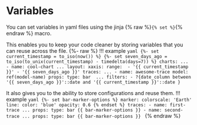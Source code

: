 # Variables 
You can set variables in yaml files using the jinja {% raw %}`{% set %}`{% endraw %} macro. 

This enables you to keep your code cleaner by storing variables that you can reuse across the file. 
{%- raw %}
!!! example
    ```yaml
    {%- set current_timestamp = to_iso(now()) %}
    {%- set seven_days_ago = to_iso(to_unix(current_timestamp) - timedelta(days=7)) %}
    charts:
      ...
      - name: cool-chart
        ...
        layout:
          xaxis:
            range: 
              - '{{ current_timestamp }}'
              - '{{ seven_days_ago }}'
    traces:
      ...
      - name: awesome-trace
        model: ref(model-name)
        props:
            type: bar 
            ...
        filters:
          - ?{date_column between '{{ seven_days_ago }}'::date and '{{ current_timestamp }}'::date }
    ```

It also gives you to the ability to store configurations and reuse them. 
!!! example 
    ```yaml
    {%- set bar-marker-options %}
          marker:
            colorscale: 'Earth'
            line:
              color: 'blue'
              opacity: 0.6
    {% endset %}
    traces:
      - name: first-trace
        ...
        props:
          type: bar
          {{ bar-marker-options }}
      - name: second-trace
        ...
        props:
          type: bar
          {{ bar-marker-options }}
    ```
{% endraw %}